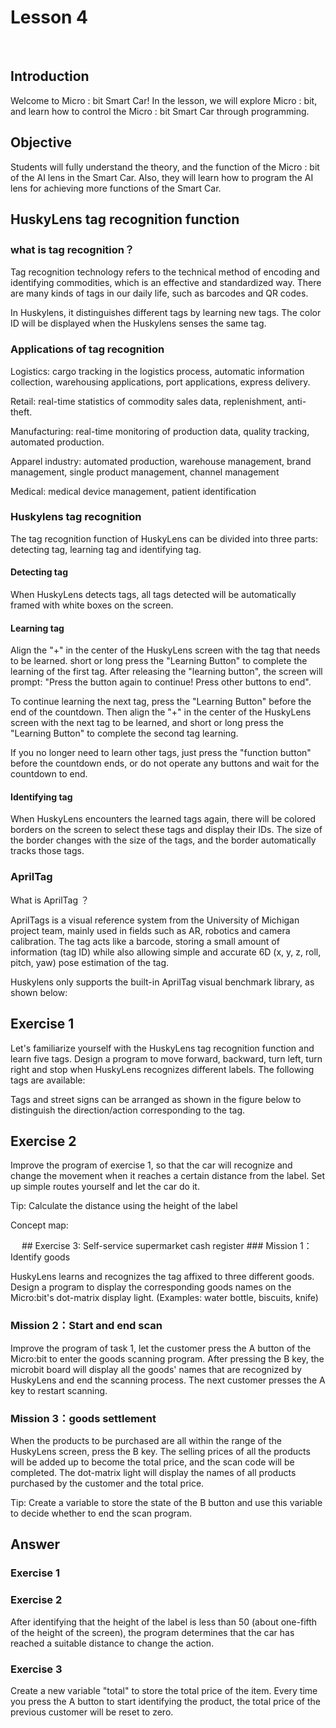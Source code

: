 # Lesson 4
 
 

## Introduction
<P>
Welcome to Micro : bit Smart Car! In the lesson, we will explore Micro : bit, and learn how to control the Micro : bit Smart Car through programming.
<P>

## Objective
<P>
Students will fully understand the theory, and the function of the Micro : bit of the AI lens in the Smart Car. Also, they will learn how to program the AI lens for achieving more functions of the Smart Car.
<P>

## HuskyLens tag recognition function
### what is tag recognition？
<P>
Tag recognition technology refers to the technical method of encoding and identifying commodities, which is an effective and standardized way. There are many kinds of tags in our daily life, such as barcodes and QR codes.
<P>
<P>
In Huskylens, it distinguishes different tags by learning new tags. The color ID will be displayed when the Huskylens senses the same tag.
<P>

### Applications of tag recognition
<P>
Logistics: cargo tracking in the logistics process, automatic information collection, warehousing applications, port applications, express delivery.
<P>
<P>
Retail: real-time statistics of commodity sales data, replenishment, anti-theft.
<P>
<P>
Manufacturing: real-time monitoring of production data, quality tracking, automated production.
<P>
<P>
Apparel industry: automated production, warehouse management, brand management, single product management, channel management
<P>
<P>
Medical: medical device management, patient identification
<P>

### Huskylens tag recognition
<P>
The tag recognition function of HuskyLens can be divided into three parts: detecting tag, learning tag and identifying tag.
<P>

#### Detecting tag
<P>
When HuskyLens detects tags, all tags detected will be automatically framed with white boxes on the screen.
<P>

#### Learning tag
<P>
Align the "+" in the center of the HuskyLens screen with the tag that needs to be learned. short or long press the "Learning Button" to complete the learning of the first tag. After releasing the "learning button", the screen will prompt: "Press the button again to continue! Press other buttons to end".
<P>
<P>
To continue learning the next tag, press the "Learning Button" before the end of the countdown. Then align the "+" in the center of the HuskyLens screen with the next tag to be learned, and short or long press the "Learning Button" to complete the second tag learning.
<P>
<P>
If you no longer need to learn other tags, just press the "function button" before the countdown ends, or do not operate any buttons and wait for the countdown to end.
<P>

#### Identifying tag
<P>
When HuskyLens encounters the learned tags again, there will be colored borders on the screen to select these tags and display their IDs. The size of the border changes with the size of the tags, and the border automatically tracks those tags.
<P>

### AprilTag
<P>
What is AprilTag ？
<P>
<P>
AprilTags is a visual reference system from the University of Michigan project team, mainly used in fields such as AR, robotics and camera calibration. The tag acts like a barcode, storing a small amount of information (tag ID) while also allowing simple and accurate 6D (x, y, z, roll, pitch, yaw) pose estimation of the tag.
<P>
<P>
Huskylens only supports the built-in AprilTag visual benchmark library, as shown below:
<P>

## Exercise 1
<P>
Let's familiarize yourself with the HuskyLens tag recognition function and learn five tags. Design a program to move forward, backward, turn left, turn right and stop when HuskyLens recognizes different labels. The following tags are available:
<P>
<P>
Tags and street signs can be arranged as shown in the figure below to distinguish the direction/action corresponding to the tag.
<P>

## Exercise 2
<P>
Improve the program of exercise 1, so that the car will recognize and change the movement when it reaches a certain distance from the label. Set up simple routes yourself and let the car do it.
<P>
<P>
Tip: Calculate the distance using the height of the label
<P>
<P>
Concept map:
<P>
 
## Exercise 3: Self-service supermarket cash register
### Mission 1：Identify goods
<P>
HuskyLens learns and recognizes the tag affixed to three different goods. Design a program to display the corresponding goods names on the Micro:bit's dot-matrix display light. (Examples: water bottle, biscuits, knife)
<P>

### Mission 2：Start and end scan
<P>
Improve the program of task 1, let the customer press the A button of the Micro:bit to enter the goods scanning program. After pressing the B key, the microbit board will display all the goods' names that are recognized by HuskyLens and end the scanning process. The next customer presses the A key to restart scanning.
<P>

### Mission 3：goods settlement
<P>
When the products to be purchased are all within the range of the HuskyLens screen, press the B key. The selling prices of all the products will be added up to become the total price, and the scan code will be completed. The dot-matrix light will display the names of all products purchased by the customer and the total price.
<P>
<P>
Tip: Create a variable to store the state of the B button and use this variable to decide whether to end the scan program.
<P>

## Answer
### Exercise 1

### Exercise 2
<P>
After identifying that the height of the label is less than 50 (about one-fifth of the height of the screen), the program determines that the car has reached a suitable distance to change the action.
<P>

### Exercise 3
<P>
Create a new variable "total" to store the total price of the item. Every time you press the A button to start identifying the product, the total price of the previous customer will be reset to zero.
<P>
